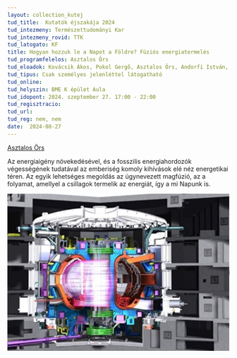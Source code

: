 ```yaml
---
layout: collection_kutej
tud_title:  Kutatók éjszakája 2024
tud_intezmeny: Természettudományi Kar
tud_intezmeny_rovid: TTK
tud_latogato: KF
title: Hogyan hozzuk le a Napot a Földre? Fúziós energiatermelés
tud_programfelelos: Asztalos Örs
tud_eloadok: Kovácsik Ákos, Pokol Gergő, Asztalos Örs, Andorfi István, Imre Anna Eszter
tud_tipus: Csak személyes jelenléttel látogatható
tud_online: 
tud_helyszin: BME K épület Aula
tud_idopont: 2024. szeptember 27. 17:00 - 22:00
tud_regisztracio: 
tud_url: 
tud_reg: nem, nem
date:  2024-08-27
---
```


[Asztalos Örs](https://tudprog.bme.hu/kutatok_ejszakaja/profilok/asztalos_ors)

Az energiaigény növekedésével, és a fosszilis energiahordozók végességének tudatával az emberiség komoly kihívások elé néz energetikai téren. Az egyik lehetséges megoldás az úgynevezett magfúzió, az a folyamat, amellyel a csillagok termelik az energiát, így a mi Napunk is.

![Hogyan hozzuk le a Napot a Földre? Fúziós energiatermelés](../2023/images/hogyan-hozzuk-le-a-napot-a-foldre-fuzios-energiatermeles.jpg)
